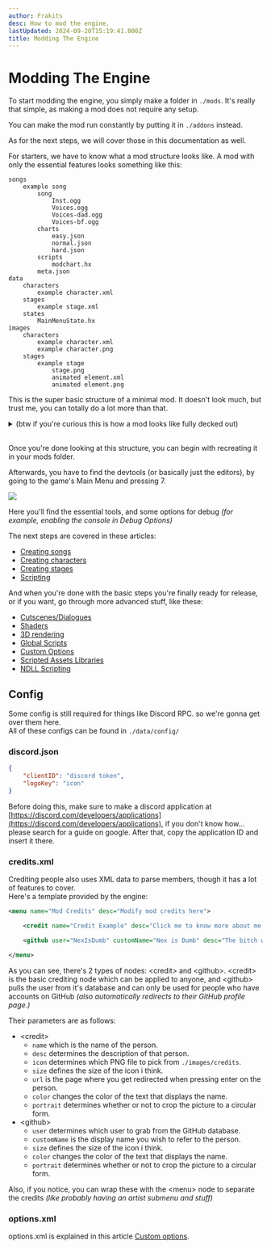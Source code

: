 ```yaml
---
author: Frakits
desc: How to mod the engine.
lastUpdated: 2024-09-20T15:19:41.000Z
title: Modding The Engine
---
```

# Modding The Engine

To start modding the engine, you simply make a folder in ``./mods``. It's really that simple, as making a mod does not require any setup.

You can make the mod run constantly by putting it in ``./addons`` instead.

As for the next steps, we will cover those in this documentation as well.

For starters, we have to know what a mod structure looks like. A mod with only the essential features looks something like this:
```
songs
    example song
        song
            Inst.ogg
            Voices.ogg
            Voices-dad.ogg
            Voices-bf.ogg
        charts
            easy.json
            normal.json
            hard.json
        scripts
            modchart.hx
        meta.json
data
    characters
        example character.xml
    stages
        example stage.xml
    states
        MainMenuState.hx
images
    characters
        example character.xml
        example character.png
    stages
        example stage
            stage.png
            animated element.xml
            animated element.png
```

This is the super basic structure of a minimal mod. It doesn't look much, but trust me, you can totally do a lot more than that.

<details>
    <summary>(btw if you're curious this is how a mod looks like fully decked out)</summary>

```
songs
    example song
        song
            Inst.ogg
            Voices.ogg
            Voices-dad.ogg
            Voices-bf.ogg
            Inst-hard.ogg
            Voices-hard.ogg
            Voices-dad-hard.ogg
            Voices-bf-hard.ogg
        charts
            easy.json
            normal.json
            hard.json
            example custom difficulty.json
        scripts
            modchart.hx
            example script.hx
        meta.json
data
    characters
        example character.xml
        example character.hx
    stages
        example stage.xml
        example stage.hx
    notes
        example notetype.hx
    splashes
        example splashes.xml
    dialogue
        boxes
            example box.xml
            example box.hx
        characters
            example portrait.xml
            example portrait.hx
    config
        credits.xml
        discord.json
        menuItems.txt
        options.xml
    titlescreen
        introText.txt
        titlescreen.xml
    weeks
        weeks
            example week.xml
        characters
            example character.xml
        weeks.txt
images
fonts
sounds
music
shaders
videos
```

fill this shit later
</details>
<br>

Once you're done looking at this structure, you can begin with recreating it in your mods folder.

Afterwards, you have to find the devtools (or basically just the editors), by going to the game's Main Menu and pressing 7.

<img src="./index.png"/>

Here you'll find the essential tools, and some options for debug *(for example, enabling the console in Debug Options)*

The next steps are covered in these articles:
- <a href="./songs/">Creating songs</a>
- <a href="./characters/">Creating characters</a>
- <a href="./stages/">Creating stages</a>
- <a href="./scripting/">Scripting</a>

And when you're done with the basic steps you're finally ready for release, or if you want, go through more advanced stuff, like these:
- <a href="./cutscenes-dialogues.md">Cutscenes/Dialogues</a>
- <a href="./scripting/shaders.md">Shaders</a>
- <a href="./scripting/3d-rendering.md">3D rendering</a>
- <a href="./scripting/global-scripts.md">Global Scripts</a>
- <a href="./scripting/custom-options.md">Custom Options</a>
- <a href="./scripting/scripted-assets-libraries.md">Scripted Assets Libraries</a>
- <a href="./scripting/ndll-scripting.md">NDLL Scripting</a>

## <h2 id="config" sidebar="Config">Config</h2>

Some config is still required for things like Discord RPC. so we're gonna get over them here.<br>
All of these configs can be found in ``./data/config/``

### discord.json
```json
{
	"clientID": "discord token",
	"logoKey": "icon"
}
```
Before doing this, make sure to make a discord application at [https://discord.com/developers/applications](https://discord.com/developers/applications), if you don't know how... please search for a guide on google. After that, copy the application ID and insert it there.

### credits.xml
Crediting people also uses XML data to parse members, though it has a lot of features to cover.<br>
Here's a template provided by the engine:
```xml
<menu name="Mod Credits" desc="Modify mod credits here">

    <credit name="Credit Example" desc="Click me to know more about me!" icon="credit icon example" size="130" url="https://youtu.be/fugtxz1znVw"/>

    <github user="NexIsDumb" customName="Nex is Dumb" desc="The bitch who made these credits menus" size="100" portrait="false"/>

</menu>
```
As you can see, there's 2 types of nodes: <syntax lang="xml">&lt;credit&gt;</syntax> and <syntax lang="xml">&lt;github&gt;</syntax>. <syntax lang="xml">&lt;credit&gt;</syntax> is the basic crediting node which can be applied to anyone, and <syntax lang="xml">&lt;github&gt;</syntax> pulls the user from it's database and can only be used for people who have accounts on GitHub *(also automatically redirects to their GitHub profile page.)*

Their parameters are as follows:
- <syntax lang="xml">&lt;credit&gt;</syntax>
    - ``name`` which is the name of the person.
    - ``desc`` determines the description of that person.
    - ``icon`` determines which PNG file to pick from ``./images/credits``.
    - ``size`` defines the size of the icon i think.
    - ``url`` is the page where you get redirected when pressing enter on the person.
    - ``color`` changes the color of the text that displays the name.
    - ``portrait`` determines whether or not to crop the picture to a circular form.
- <syntax lang="xml">&lt;github&gt;</syntax>
    - ``user`` determines which user to grab from the GitHub database.
    - ``customName`` is the display name you wish to refer to the person.
    - ``size`` defines the size of the icon i think.
    - ``color`` changes the color of the text that displays the name.
    - ``portrait`` determines whether or not to crop the picture to a circular form.

Also, if you notice, you can wrap these with the <syntax lang="xml">&lt;menu&gt;</syntax> node to separate the credits *(like probably having an artist submenu and stuff)*

### options.xml
options.xml is explained in this article <a href="./scripting/custom-options.md">Custom options</a>.